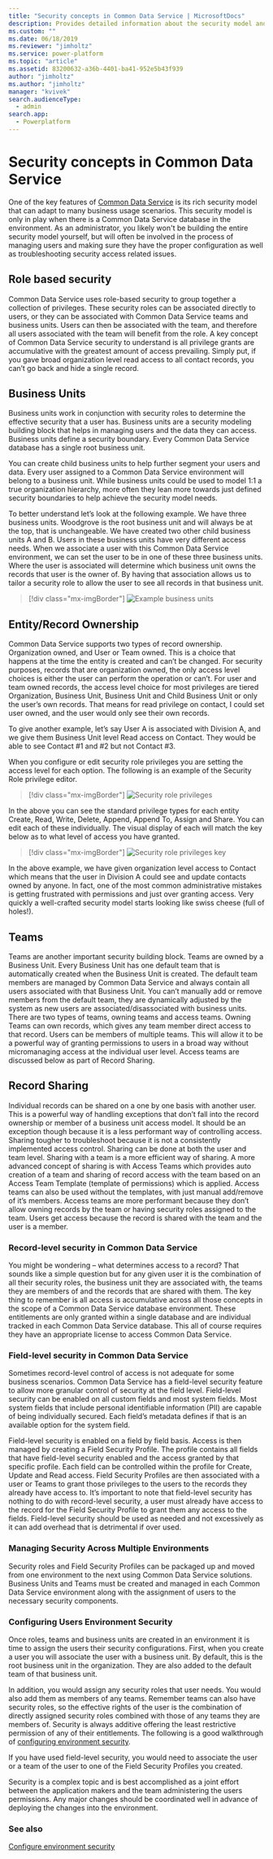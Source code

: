 ```yaml
---
title: "Security concepts in Common Data Service | MicrosoftDocs"
description: Provides detailed information about the security model and concepts in Common Data Service.
ms.custom: ""
ms.date: 06/18/2019
ms.reviewer: "jimholtz"
ms.service: power-platform
ms.topic: "article"
ms.assetid: 83200632-a36b-4401-ba41-952e5b43f939
author: "jimholtz"
ms.author: "jimholtz"
manager: "kvivek"
search.audienceType: 
  - admin
search.app: 
  - Powerplatform
---
```

# Security concepts in Common Data Service

One of the key features of [Common Data Service](/powerapps/maker/common-data-service/data-platform-intro) is its rich security model that can adapt to many business usage scenarios. This security model is only in play when there is a Common Data Service database in the environment. As an administrator, you likely won't be building the entire security model yourself, but will often be involved in the process of managing users and making sure they have the proper configuration as well as troubleshooting security access related issues.

## Role based security

Common Data Service uses role-based security to group together a collection of privileges. These security roles can be associated directly to users, or they can be associated with Common Data Service teams and business units. Users can then be associated with the team, and therefore all users associated with the team will benefit from the role. A key concept of Common Data Service security to understand is all privilege grants are accumulative with the greatest amount of access prevailing. Simply put, if you gave broad organization level read access to all contact records, you can’t go back and hide a single record.

## Business Units

Business units work in conjunction with security roles to determine the effective security that a user has. Business units are a security modeling building block that helps in managing users and the data they can access. Business units define a security boundary. Every Common Data Service database has a single root business unit.

You can create child business units to help further segment your users and data. Every user assigned to a Common Data Service environment will belong to a business unit. While business units could be used to model 1:1 a true organization hierarchy, more often they lean more towards just defined security boundaries to help achieve the security model needs.

To better understand let’s look at the following example. We have three business units. Woodgrove is the root business unit and will always be at the top, that is unchangeable. We have created two other child business units A and B. Users in these business units have very different access needs. When we associate a user with this Common Data Service environment, we can set the user to be in one of these three business units. Where the user is associated will determine which business unit owns the records that user is the owner of. By having that association allows us to tailor a security role to allow the user to see all records in that business unit.

> [!div class="mx-imgBorder"] 
> ![](media/example-business-unit.png "Example business units")

## Entity/Record Ownership

Common Data Service supports two types of record ownership. Organization owned, and User or Team owned. This is a choice that happens at the time the entity is created and can’t be changed. For security purposes, records that are organization owned, the only access level choices is either the user can perform the operation or can’t. For user and team owned records, the access level choice for most privileges are tiered Organization, Business Unit, Business Unit and Child Business Unit or only the user’s own records. That means for read privilege on contact, I could set user owned, and the user would only see their own records.

To give another example, let’s say User A is associated with Division A, and we give them Business Unit level Read access on Contact. They would be able to see Contact #1 and #2 but not Contact #3.

When you configure or edit security role privileges you are setting the access level for each option. The following is an example of the Security Role privilege editor.

> [!div class="mx-imgBorder"] 
> ![](media/security-role-privileges.png "Security role privileges")


In the above you can see the standard privilege types for each entity Create, Read, Write, Delete, Append, Append To, Assign and Share. You can edit each of these individually. The visual display of each will match the key below as to what level of access you have granted.

> [!div class="mx-imgBorder"] 
> ![](media/security-role-privileges-key.png "Security role privileges key")


In the above example, we have given organization level access to Contact which means that the user in Division A could see and update contacts owned by anyone. In fact, one of the most common administrative mistakes is getting frustrated with permissions and just over granting access. Very quickly a well-crafted security model starts looking like swiss cheese (full of holes!).

## Teams

Teams are another important security building block. Teams are owned by a Business Unit. Every Business Unit has one default team that is automatically created when the Business Unit is created. The default team members are managed by Common Data Service and always contain all users associated with that Business Unit. You can’t manually add or remove members from the default team, they are dynamically adjusted by the system as new users are associated/disassociated with business units. There are two types of teams, owning teams and access teams. Owning Teams can own records, which gives any team member direct access to that record. Users can be members of multiple teams. This will allow it to be a powerful way of granting permissions to users in a broad way without micromanaging access at the individual user level. Access teams are discussed below as part of Record Sharing.

## Record Sharing

Individual records can be shared on a one by one basis with another user. This is a powerful way of handling exceptions that don’t fall into the record ownership or member of a business unit access model. It should be an exception though because it is a less performant way of controlling access. Sharing tougher to troubleshoot because it is not a consistently implemented access control. Sharing can be done at both the user and team level. Sharing with a team is a more efficient way of sharing. A more advanced concept of sharing is with Access Teams which provides auto creation of a team and sharing of record access with the team based on an Access Team Template (template of permissions) which is applied. Access teams can also be used without the templates, with just manual add/remove of it’s members. Access teams are more performant because they don’t allow owning records by the team or having security roles assigned to the team. Users get access because the record is shared with the team and the user is a member.

### Record-level security in Common Data Service

You might be wondering – what determines access to a record? That sounds like a simple question but for any given user it is the combination of all their security roles, the business unit they are associated with, the teams they are members of and the records that are shared with them. The key thing to remember is all access is accumulative across all those concepts in the scope of a Common Data Service database environment. These entitlements are only granted within a single database and are individual tracked in each Common Data Service database. This all of course requires they have an appropriate license to access Common Data Service.

### Field-level security in Common Data Service

Sometimes record-level control of access is not adequate for some business scenarios. Common Data Service has a field-level security feature to allow more granular control of security at the field level. Field-level security can be enabled on all custom fields and most system fields. Most system fields that include personal identifiable information (PII) are capable of being individually secured. Each field’s metadata defines if that is an available option for the system field.

Field-level security is enabled on a field by field basis. Access is then managed by creating a Field Security Profile. The profile contains all fields that have field-level security enabled and the access granted by that specific profile. Each field can be controlled within the profile for Create, Update and Read access. Field Security Profiles are then associated with a user or Teams to grant those privileges to the users to the records they already have access to. It’s important to note that field-level security has nothing to do with record-level security, a user must already have access to the record for the Field Security Profile to grant them any access to the fields. Field-level security should be used as needed and not excessively as it can add overhead that is detrimental if over used.

### Managing Security Across Multiple Environments

Security roles and Field Security Profiles can be packaged up and moved from one environment to the next using Common Data Service solutions. Business Units and Teams must be created and managed in each Common Data Service environment along with the assignment of users to the necessary security components.

### Configuring Users Environment Security

Once roles, teams and business units are created in an environment it is time to assign the users their security configurations. First, when you create a user you will associate the user with a business unit. By default, this is the root business unit in the organization. They are also added to the default team of that business unit.

In addition, you would assign any security roles that user needs. You would also add them as members of any teams. Remember teams can also have security roles, so the effective rights of the user is the combination of directly assigned security roles combined with those of any teams they are members of. Security is always additive offering the least restrictive permission of any of their entitlements. The following is a good walkthrough of [configuring environment security](database-security.md).

If you have used field-level security, you would need to associate the user or a team of the user to one of the Field Security Profiles you created.

Security is a complex topic and is best accomplished as a joint effort between the application makers and the team administering the users permissions. Any major changes should be coordinated well in advance of deploying the changes into the environment.

### See also
[Configure environment security](database-security.md)
